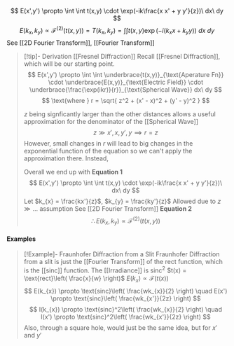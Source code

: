 $$
E(x',y') \propto \int \int t(x,y) \cdot \exp(-ik\frac{x x' + y y'}{z})\ dx\ dy
$$
$$
E(k_{x},k_{y}) \propto \mathcal{F}^{(2)}(t(x,y)) = 
 T(k_{x}, k_{y}) = 
\int \int t(x,y) \exp(-i(k_{x}x + k_{y}y))\ dx\ dy
$$
See [[2D Fourier Transform]], [[Fourier Transform]]

> [!tip]- Derivation [[Fresnel Diffraction]]
> Recall [[Fresnel Diffraction]], which will be our starting point.
> $$
> E(x',y') \propto \int \int \underbrace{t(x,y)}_{\text{Aperature Fn}} \cdot \underbrace{E(x,y)}_{\text{Electric Field}} \cdot \underbrace{\frac{\exp(ikr)}{r}}_{\text{Spherical Wave}}
> dx\ dy
> $$
> $$
> \text{where } r = \sqrt{ z^2 + (x' - x)^2 + (y' - y)^2 }
> $$
> 
> $z$ being signficantly larger than the other distances allows a useful approximation for the denominator of the [[Spherical Wave]]
> $$
> z \gg x', x, y', y \implies r = z
> $$
> However, small changes in $r$ will lead to big changes in the exponential function of the equation so we can't apply the approximation there.
> Instead,
> 
> Overall we end up with
> **Equation 1**
> $$
> E(x',y') \propto \int \int t(x,y) \cdot \exp(-ik\frac{x x' + y y'}{z})\ dx\ dy
> $$
> Let $k_{x} = \frac{kx'}{z}$, $k_{y} = \frac{ky'}{z}$
> Allowed due to $z \gg \dots$ assumption 
> See [[2D Fourier Transform]]
> **Equation 2**
> $$
> \therefore E(k_{x},k_{y}) \propto
> \mathcal{F}^{(2)}(t(x,y))
> $$
> 


#### Examples
> [!Example]- Fraunhofer Diffraction from a Slit
> Fraunhofer Diffraction from a slit is just the [[Fourier Transform]] of the $\text{rect}$ function, which is the [[sinc]] function. The [[Irradiance]] is $\text{sinc}^2$
> $t(x) = \text{rect}\left( \frac{x}{w} \right)$
> $E(k_{x}) \propto \mathcal{F}\left(t(x)\right)$
> $$
> E(k_{x}) \propto \text{sinc}\left( \frac{wk_{x}}{2} \right)
> \quad
> E(x') \propto \text{sinc}\left( \frac{wk_{x'}}{2z} \right)
> $$
> $$
> I(k_{x}) \propto \text{sinc}^2\left( \frac{wk_{x}}{2} \right)
> \quad
> I(x') \propto \text{sinc}^2\left( \frac{wk_{x'}}{2z} \right)
> $$
> Also, through a square hole, would just be the same idea, but for $x'$ and $y'$
